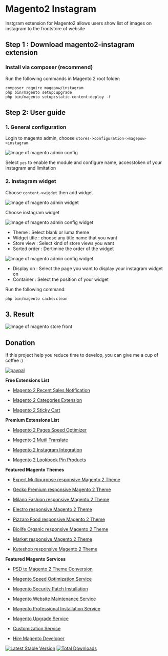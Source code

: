 # Magento2 Instagram
Instgram extension for Magento2 allows users show list of images on instagram to the frontstore of website

## Step 1 : Download magento2-instagram extension

 ### Install via composer (recommend)
Run the following commands in Magento 2 root folder:
```
composer require magepow/instagram
php bin/magento setup:upgrade
php bin/magento setup:static-content:deploy -f
```

## Step 2: User guide

  ### 1. General configuration

  Login to magento admin, choose `stores->configuration->magepow->instagram`
  
  ![Image of magento admin config](https://github.com/magepow/magento2-instagram/blob/master/media/config.PNG)

  Select `yes` to enable the module and configure name, accesstoken of your instagram and limitation
  
  ### 2. Instagram widget
  
   Choose `content->wigdet` then add widget
   
   ![Image of magento admin widget](https://github.com/magepow/magento2-instagram/blob/master/media/widget.PNG)
    
    
   Choose instagram widget
    
   ![Image of magento admin config widget ](https://github.com/magepow/magento2-instagram/blob/master/media/storefrontcofigwidget.PNG)
   
   * Theme : Select blank or luma theme
   * Widget title : choose any title name that you want
   * Store view : Select kind of store views you want
   * Sorted order : Dertimine the order of the widget
   
   ![Image of magento admin config widget](https://github.com/magepow/magento2-instagram/blob/master/media/storefrontcofigwidgetlayout.PNG)
   
   * Display on : Select the page you want to display your instagram widget on
   * Container : Select the position of your widget
   
   Run the following command:
   
   ```
   php bin/magento cache:clean
   ```
  ## 3. Result
   
   ![Image of magento store front](https://github.com/magepow/magento2-instagram/blob/master/media/result.PNG)
   
 ## Donation

If this project help you reduce time to develop, you can give me a cup of coffee :) 

[![paypal](https://www.paypalobjects.com/en_US/i/btn/btn_donateCC_LG.gif)](https://www.paypal.com/paypalme/alopay)

      
**Free Extensions List**

* [Magento 2 Recent Sales Notification](https://magepow.com/magento-2-recent-sales-notification.html)

* [Magento 2 Categories Extension](https://magepow.com/magento-categories-extension.html)

* [Magento 2 Sticky Cart](https://magepow.com/magento-sticky-cart.html)

**Premium Extensions List**

* [Magento 2 Pages Speed Optimizer](https://magepow.com/magento2-speed-optimizer.html)

* [Magento 2 Mutil Translate](https://magepow.com/magento-multi-translate.html)

* [Magento 2 Instagram Integration](https://magepow.com/magento-2-instagram.html)

* [Magento 2 Lookbook Pin Products](https://magepow.com/lookbook-pin-products.html)

**Featured Magento Themes**

* [Expert Multipurpose responsive Magento 2 Theme](https://1.envato.market/c/1314680/275988/4415?u=https://themeforest.net/item/expert-premium-responsive-magento-2-and-1-support-rtl-magento-2-/21667789)

* [Gecko Premium responsive Magento 2 Theme](https://1.envato.market/c/1314680/275988/4415?u=https://themeforest.net/item/gecko-responsive-magento-2-theme-rtl-supported/24677410)

* [Milano Fashion responsive Magento 2 Theme](https://1.envato.market/c/1314680/275988/4415?u=https://themeforest.net/item/milano-fashion-responsive-magento-1-2-theme/12141971)

* [Electro responsive Magento 2 Theme](https://1.envato.market/c/1314680/275988/4415?u=https://themeforest.net/item/electro-responsive-magento-1-2-theme/17042067)

* [Pizzaro Food responsive Magento 2 Theme](https://1.envato.market/c/1314680/275988/4415?u=https://themeforest.net/item/pizzaro-food-responsive-magento-1-2-theme/19438157)

* [Biolife Organic responsive Magento 2 Theme](https://1.envato.market/c/1314680/275988/4415?u=https://themeforest.net/item/biolife-organic-food-magento-2-theme-rtl-supported/25712510)

* [Market responsive Magento 2 Theme](https://1.envato.market/c/1314680/275988/4415?u=https://themeforest.net/item/market-responsive-magento-2-theme/22997928)

* [Kuteshop responsive Magento 2 Theme](https://1.envato.market/c/1314680/275988/4415?u=https://themeforest.net/item/kuteshop-multipurpose-responsive-magento-1-2-theme/12985435)

**Featured Magento Services**

* [PSD to Magento 2 Theme Conversion](https://magepow.com/psd-to-magento-theme-conversion.html)

* [Magento Speed Optimization Service](https://magepow.com/magento-speed-optimization-service.html)

* [Magento Security Patch Installation](https://magepow.com/magento-security-patch-installation.html)

* [Magento Website Maintenance Service](https://magepow.com/website-maintenance-service.html)

* [Magento Professional Installation Service](https://magepow.com/professional-installation-service.html)

* [Magento Upgrade Service](https://magepow.com/magento-upgrade-service.html)

* [Customization Service](https://magepow.com/customization-service.html)

* [Hire Magento Developer](https://magepow.com/hire-magento-developer.html)

[![Latest Stable Version](https://poser.pugx.org/magepow/productzoom/v/stable)](https://packagist.org/packages/magepow/instagram)
[![Total Downloads](https://poser.pugx.org/magepow/productzoom/downloads)](https://packagist.org/packages/magepow/instagram)








